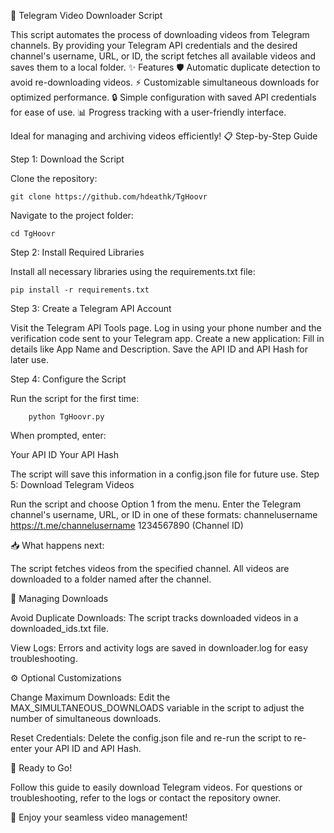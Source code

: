 🎥 Telegram Video Downloader Script

This script automates the process of downloading videos from Telegram channels. By providing your Telegram API credentials and the desired channel's username, URL, or ID, the script fetches all available videos and saves them to a local folder.
✨ Features
    🛡️ Automatic duplicate detection to avoid re-downloading videos.
    ⚡ Customizable simultaneous downloads for optimized performance.
    🔒 Simple configuration with saved API credentials for ease of use.
    📊 Progress tracking with a user-friendly interface.

Ideal for managing and archiving videos efficiently!
📋 Step-by-Step Guide


Step 1: Download the Script

Clone the repository:

    git clone https://github.com/hdeathk/TgHoovr

Navigate to the project folder:

    cd TgHoovr


Step 2: Install Required Libraries

Install all necessary libraries using the requirements.txt file:

    pip install -r requirements.txt



Step 3: Create a Telegram API Account

Visit the Telegram API Tools page.
    Log in using your phone number and the verification code sent to your Telegram app.
    Create a new application:
        Fill in details like App Name and Description.
        Save the API ID and API Hash for later use.

Step 4: Configure the Script

Run the script for the first time:

        python TgHoovr.py

When prompted, enter:

Your API ID
Your API Hash

The script will save this information in a config.json file for future use.
Step 5: Download Telegram Videos

Run the script and choose Option 1 from the menu.
Enter the Telegram channel's username, URL, or ID in one of these formats:
        channelusername
        https://t.me/channelusername
        1234567890 (Channel ID)

📥 What happens next:

The script fetches videos from the specified channel.
All videos are downloaded to a folder named after the channel.

🔧 Managing Downloads

Avoid Duplicate Downloads:
The script tracks downloaded videos in a downloaded_ids.txt file.

View Logs:
Errors and activity logs are saved in downloader.log for easy troubleshooting.

⚙️ Optional Customizations

Change Maximum Downloads:
Edit the MAX_SIMULTANEOUS_DOWNLOADS variable in the script to adjust the number of simultaneous downloads.

Reset Credentials:
Delete the config.json file and re-run the script to re-enter your API ID and API Hash.

🚀 Ready to Go!

Follow this guide to easily download Telegram videos. For questions or troubleshooting, refer to the logs or contact the repository owner.

🎉 Enjoy your seamless video management!

